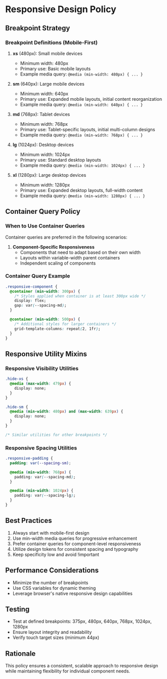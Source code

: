 # Responsive Design Policy

## Breakpoint Strategy

### Breakpoint Definitions (Mobile-First)
1. **xs** (480px): Small mobile devices
   - Minimum width: 480px
   - Primary use: Basic mobile layouts
   - Example media query: `@media (min-width: 480px) { ... }`

2. **sm** (640px): Large mobile devices
   - Minimum width: 640px
   - Primary use: Expanded mobile layouts, initial content reorganization
   - Example media query: `@media (min-width: 640px) { ... }`

3. **md** (768px): Tablet devices
   - Minimum width: 768px
   - Primary use: Tablet-specific layouts, initial multi-column designs
   - Example media query: `@media (min-width: 768px) { ... }`

4. **lg** (1024px): Desktop devices
   - Minimum width: 1024px
   - Primary use: Standard desktop layouts
   - Example media query: `@media (min-width: 1024px) { ... }`

5. **xl** (1280px): Large desktop devices
   - Minimum width: 1280px
   - Primary use: Expanded desktop layouts, full-width content
   - Example media query: `@media (min-width: 1280px) { ... }`

## Container Query Policy

### When to Use Container Queries
Container queries are preferred in the following scenarios:

1. **Component-Specific Responsiveness**
   - Components that need to adapt based on their own width
   - Layouts within variable-width parent containers
   - Independent scaling of components

### Container Query Example
```css
.responsive-component {
  @container (min-width: 300px) {
    /* Styles applied when container is at least 300px wide */
    display: flex;
    gap: var(--spacing-md);
  }

  @container (min-width: 500px) {
    /* Additional styles for larger containers */
    grid-template-columns: repeat(2, 1fr);
  }
}
```

## Responsive Utility Mixins

### Responsive Visibility Utilities
```css
.hide-xs {
  @media (max-width: 479px) {
    display: none;
  }
}

.hide-sm {
  @media (min-width: 480px) and (max-width: 639px) {
    display: none;
  }
}

/* Similar utilities for other breakpoints */
```

### Responsive Spacing Utilities
```css
.responsive-padding {
  padding: var(--spacing-sm);

  @media (min-width: 768px) {
    padding: var(--spacing-md);
  }

  @media (min-width: 1024px) {
    padding: var(--spacing-lg);
  }
}
```

## Best Practices
1. Always start with mobile-first design
2. Use min-width media queries for progressive enhancement
3. Prefer container queries for component-level responsiveness
4. Utilize design tokens for consistent spacing and typography
5. Keep specificity low and avoid !important

## Performance Considerations
- Minimize the number of breakpoints
- Use CSS variables for dynamic theming
- Leverage browser's native responsive design capabilities

## Testing
- Test at defined breakpoints: 375px, 480px, 640px, 768px, 1024px, 1280px
- Ensure layout integrity and readability
- Verify touch target sizes (minimum 44px)

## Rationale
This policy ensures a consistent, scalable approach to responsive design while maintaining flexibility for individual component needs.
